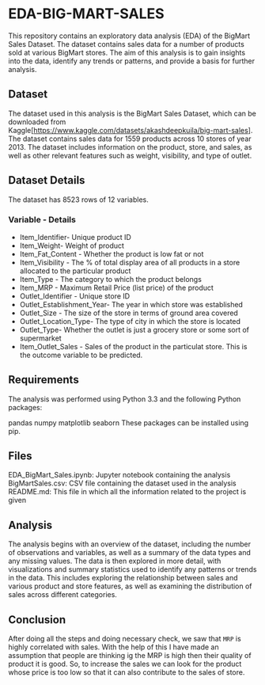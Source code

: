 # EDA-BIG-MART-SALES

This repository contains an exploratory data analysis (EDA) of the BigMart Sales Dataset. The dataset contains sales data for a number of products sold at various BigMart stores. The aim of this analysis is to gain insights into the data, identify any trends or patterns, and provide a basis for further analysis.

## Dataset

The dataset used in this analysis is the BigMart Sales Dataset, which can be downloaded from Kaggle[https://www.kaggle.com/datasets/akashdeepkuila/big-mart-sales]. The dataset contains sales data for 1559 products across 10 stores of year 2013. The dataset includes information on the product, store, and sales, as well as other relevant features such as weight, visibility, and type of outlet.

## Dataset Details

The dataset has 8523 rows of 12 variables.

### Variable - Details

* Item_Identifier- Unique product ID
* Item_Weight- Weight of product
* Item_Fat_Content - Whether the product is low fat or not
* Item_Visibility - The % of total display area of all products in a store allocated to the particular product
* Item_Type - The category to which the product belongs
* Item_MRP - Maximum Retail Price (list price) of the product
* Outlet_Identifier - Unique store ID
* Outlet_Establishment_Year- The year in which store was established
* Outlet_Size - The size of the store in terms of ground area covered
* Outlet_Location_Type- The type of city in which the store is located
* Outlet_Type- Whether the outlet is just a grocery store or some sort of supermarket
* Item_Outlet_Sales - Sales of the product in the particulat store. This is the outcome variable to be predicted.

## Requirements

The analysis was performed using Python 3.3 and the following Python packages:

pandas
numpy
matplotlib
seaborn
These packages can be installed using pip.

## Files

EDA_BigMart_Sales.ipynb: Jupyter notebook containing the analysis
BigMartSales.csv: CSV file containing the dataset used in the analysis
README.md: This file in which all the information related to the project is given

## Analysis

The analysis begins with an overview of the dataset, including the number of observations and variables, as well as a summary of the data types and any missing values. The data is then explored in more detail, with visualizations and summary statistics used to identify any patterns or trends in the data. This includes exploring the relationship between sales and various product and store features, as well as examining the distribution of sales across different categories.

## Conclusion

After doing all the steps and doing necessary check, we saw that `MRP` is highly correlated with sales. With the help of this I have made an assumption that people are thinking ig the MRP is high then their quality of product it is good. So, to increase the sales we can look for the product whose price is too low so that it can also contribute to the sales of store.
